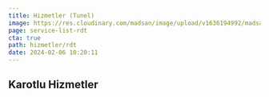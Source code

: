 ```yaml
---
title: Hizmetler (Tunel)
image: https://res.cloudinary.com/madsan/image/upload/v1636194992/madsan-stock/IMG_3200_nsgux0.jpg
page: service-list-rdt
cta: true
path: hizmetler/rdt
date: 2024-02-06 10:20:11
---
```


## Karotlu Hizmetler